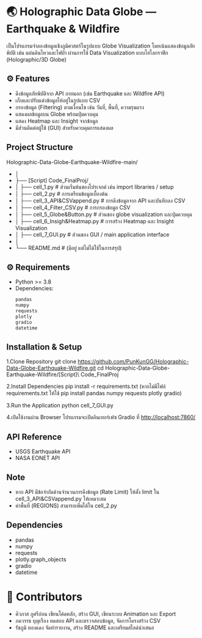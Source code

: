 # 🌏 Holographic Data Globe — Earthquake & Wildfire
เป็นโปรแกรมจำลองข้อมูลเชิงภูมิศาสตร์ในรูปแบบ Globe Visualization โดยเน้นแสดงข้อมูลภัยพิบัติ เช่น แผ่นดินไหวและไฟป่า ผ่านการใช้ Data Visualization แบบโฮโลกราฟิก (Holographic/3D Globe)

## ⚙️ Features
- ดึงข้อมูลภัยพิบัติจาก API ภายนอก (เช่น Earthquake และ Wildfire API)
- เก็บและปรับแต่งข้อมูลให้อยู่ในรูปแบบ CSV
- กรองข้อมูล (Filtering) ตามเงื่อนไข เช่น วันที่, พื้นที่, ความรุนแรง
- แสดงผลข้อมูลบน Globe พร้อมปุ่มควบคุม
- แสดง Heatmap และ Insight จากข้อมูล
- มีส่วนติดต่อผู้ใช้ (GUI) สำหรับควบคุมการแสดงผล

## Project Structure
Holographic-Data-Globe-Earthquake-Wildfire-main/
- │
- ├── [Script] Code_FinalProj/
- │   ├── cell_1.py                # ส่วนเริ่มต้นของโปรเจกต์ เช่น import libraries / setup
- │   ├── cell_2.py                # การเตรียมข้อมูลเบื้องต้น
- │   ├── cell_3_API&CSVappend.py  # การดึงข้อมูลจาก API และบันทึกลง CSV
- │   ├── cell_4_Filter_CSV.py     # การกรองข้อมูล CSV
- │   ├── cell_5_Globe&Button.py   # ส่วนของ globe visualization และปุ่มควบคุม
- │   ├── cell_6_Insigh&Heatmap.py # การสร้าง Heatmap และ Insight Visualization
- │   ├── cell_7_GUI.py            # ส่วนของ GUI / main application interface
- │
- └── README.md                    # (มีอยู่ แต่ไม่ได้ใช้ในการสรุป)

## ⚙️ Requirements

- Python >= 3.8  
- Dependencies:
  ```bash
  pandas
  numpy
  requests
  plotly
  gradio
  datetime

## Installation & Setup
1.Clone Repository
 git clone https://github.com/PunKunGG/Holographic-Data-Globe-Earthquake-Wildfire.git
 cd Holographic-Data-Globe-Earthquake-Wildfire/[Script]\ Code_FinalProj

2.Install Dependencies
 pip install -r requirements.txt
(หากไม่มีไฟล์ requirements.txt ให้ใช้ pip install pandas numpy requests plotly gradio)

3.Run the Application
 python cell_7_GUI.py

4.เปิดใช้งานผ่าน Browser
โปรแกรมจะเปิดอินเทอร์เฟซ Gradio ที่ [http://localhost:7860/](https://e71dad4accb66ff9b8.gradio.live/)

## API Reference
- USGS Earthquake API
- NASA EONET API

## Note
- หาก API มีข้อจำกัดด้านจำนวนการดึงข้อมูล (Rate Limit) ให้ตั้ง limit ใน cell_3_API&CSVappend.py ให้เหมาะสม
- ค่าพื้นที่ (REGIONS) สามารถเพิ่มได้ใน cell_2.py

## Dependencies
- pandas
- numpy
- requests
- plotly.graph_objects
- gradio
- datetime

# 🧩 Contributors
- ศิวภาส ภูศรีอ่อน	  เขียนโค้ดหลัก, สร้าง GUI, เขียนระบบ Animation และ Export
- ภควรรธ บุญเรือง  ทดสอบ API และตรวจสอบข้อมูล, จัดการโครงสร้าง CSV
- รัชภูมิ ทองแดง   จัดทำรายงาน, สร้าง README และเตรียมสไลด์นำเสนอ
